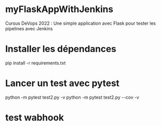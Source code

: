 # myFlaskAppWithJenkins

Cursus DeVops 2022 : Une simple application avec Flask pour tester les pipelines avec Jenkins

# Installer les dépendances

pip install -r requirements.txt

# Lancer un test avec pytest

python -m pytest test2.py -v
python -m pytest test2.py --cov -v

# test wabhook
